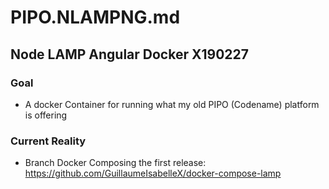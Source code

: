 # PIPO.NLAMPNG.md #

## Node LAMP Angular Docker X190227 ## 

### Goal ### 
* A docker Container for running what my old PIPO (Codename) platform is offering

### Current Reality ###
* Branch Docker Composing the first release: https://github.com/GuillaumeIsabelleX/docker-compose-lamp

